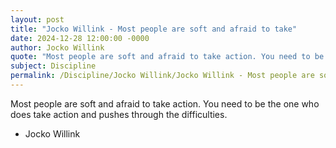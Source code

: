 ```yaml
---
layout: post
title: "Jocko Willink - Most people are soft and afraid to take"
date: 2024-12-28 12:00:00 -0000
author: Jocko Willink
quote: "Most people are soft and afraid to take action. You need to be the one who does take action and pushes through the difficulties."
subject: Discipline
permalink: /Discipline/Jocko Willink/Jocko Willink - Most people are soft and afraid to take
---
```


Most people are soft and afraid to take action. You need to be the one who does take action and pushes through the difficulties.

- Jocko Willink
